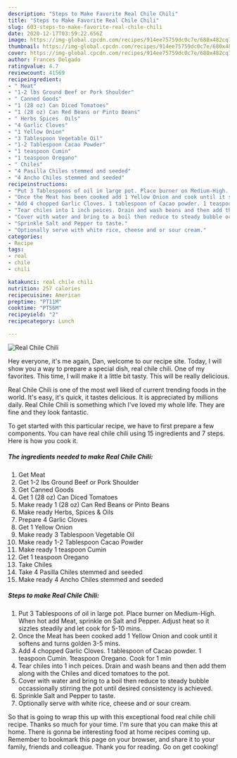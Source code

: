 ```yaml
---
description: "Steps to Make Favorite Real Chile Chili"
title: "Steps to Make Favorite Real Chile Chili"
slug: 603-steps-to-make-favorite-real-chile-chili
date: 2020-12-17T03:59:22.656Z
image: https://img-global.cpcdn.com/recipes/914ee75759dc0c7e/680x482cq70/real-chile-chili-recipe-main-photo.jpg
thumbnail: https://img-global.cpcdn.com/recipes/914ee75759dc0c7e/680x482cq70/real-chile-chili-recipe-main-photo.jpg
cover: https://img-global.cpcdn.com/recipes/914ee75759dc0c7e/680x482cq70/real-chile-chili-recipe-main-photo.jpg
author: Frances Delgado
ratingvalue: 4.7
reviewcount: 41569
recipeingredient:
- " Meat"
- "1-2 lbs Ground Beef or Pork Shoulder"
- " Canned Goods"
- "1 (28 oz) Can Diced Tomatoes"
- "1 (28 oz) Can Red Beans or Pinto Beans"
- " Herbs Spices  Oils"
- "4 Garlic Cloves"
- "1 Yellow Onion"
- "3 Tablespoon Vegetable Oil"
- "1-2 Tablespoon Cacao Powder"
- "1 teaspoon Cumin"
- "1 teaspoon Oregano"
- " Chiles"
- "4 Pasilla Chiles stemmed and seeded"
- "4 Ancho Chiles stemmed and seeded"
recipeinstructions:
- "Put 3 Tablespoons of oil in large pot. Place burner on Medium-High. When hot add Meat, sprinkle on Salt and Pepper. Adjust heat so it sizzles steadily and let cook for 5-10 mins."
- "Once the Meat has been cooked add 1 Yellow Onion and cook until it softens and turns golden 3-5 mins."
- "Add 4 chopped Garlic Cloves. 1 tablespoon of Cacao powder. 1 teaspoon Cumin. 1teaspoon Oregano. Cook for 1 min"
- "Tear chiles into 1 inch peices. Drain and wash beans and then add them along with the Chiles and diced tomatoes to the pot."
- "Cover with water and bring to a boil then reduce to steady bubble occassionally stirring the pot until desired consistency is achieved."
- "Sprinkle Salt and Pepper to taste."
- "Optionally serve with white rice, cheese and or sour cream."
categories:
- Recipe
tags:
- real
- chile
- chili

katakunci: real chile chili 
nutrition: 257 calories
recipecuisine: American
preptime: "PT11M"
cooktime: "PT56M"
recipeyield: "2"
recipecategory: Lunch

---
```



![Real Chile Chili](https://img-global.cpcdn.com/recipes/914ee75759dc0c7e/680x482cq70/real-chile-chili-recipe-main-photo.jpg)

Hey everyone, it's me again, Dan, welcome to our recipe site. Today, I will show you a way to prepare a special dish, real chile chili. One of my favorites. This time, I will make it a little bit tasty. This will be really delicious.



Real Chile Chili is one of the most well liked of current trending foods in the world. It's easy, it's quick, it tastes delicious. It is appreciated by millions daily. Real Chile Chili is something which I've loved my whole life. They are fine and they look fantastic.


To get started with this particular recipe, we have to first prepare a few components. You can have real chile chili using 15 ingredients and 7 steps. Here is how you cook it.

<!--inarticleads1-->

##### The ingredients needed to make Real Chile Chili:

1. Get  Meat
1. Get 1-2 lbs Ground Beef or Pork Shoulder
1. Get  Canned Goods
1. Get 1 (28 oz) Can Diced Tomatoes
1. Make ready 1 (28 oz) Can Red Beans or Pinto Beans
1. Make ready  Herbs, Spices &amp; Oils
1. Prepare 4 Garlic Cloves
1. Get 1 Yellow Onion
1. Make ready 3 Tablespoon Vegetable Oil
1. Make ready 1-2 Tablespoon Cacao Powder
1. Make ready 1 teaspoon Cumin
1. Get 1 teaspoon Oregano
1. Take  Chiles
1. Take 4 Pasilla Chiles stemmed and seeded
1. Make ready 4 Ancho Chiles stemmed and seeded




<!--inarticleads2-->

##### Steps to make Real Chile Chili:

1. Put 3 Tablespoons of oil in large pot. Place burner on Medium-High. When hot add Meat, sprinkle on Salt and Pepper. Adjust heat so it sizzles steadily and let cook for 5-10 mins.
1. Once the Meat has been cooked add 1 Yellow Onion and cook until it softens and turns golden 3-5 mins.
1. Add 4 chopped Garlic Cloves. 1 tablespoon of Cacao powder. 1 teaspoon Cumin. 1teaspoon Oregano. Cook for 1 min
1. Tear chiles into 1 inch peices. Drain and wash beans and then add them along with the Chiles and diced tomatoes to the pot.
1. Cover with water and bring to a boil then reduce to steady bubble occassionally stirring the pot until desired consistency is achieved.
1. Sprinkle Salt and Pepper to taste.
1. Optionally serve with white rice, cheese and or sour cream.




So that is going to wrap this up with this exceptional food real chile chili recipe. Thanks so much for your time. I'm sure that you can make this at home. There is gonna be interesting food at home recipes coming up. Remember to bookmark this page on your browser, and share it to your family, friends and colleague. Thank you for reading. Go on get cooking!
